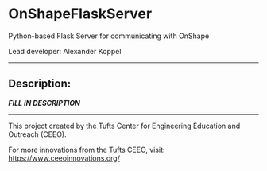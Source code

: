# OnShapeFlaskServer
Python-based Flask Server for communicating with OnShape

Lead developer: Alexander Koppel

---
## Description:

***FILL IN DESCRIPTION***

---
This project created by the Tufts Center for Engineering Education and Outreach (CEEO).

For more innovations from the Tufts CEEO, visit: https://www.ceeoinnovations.org/
